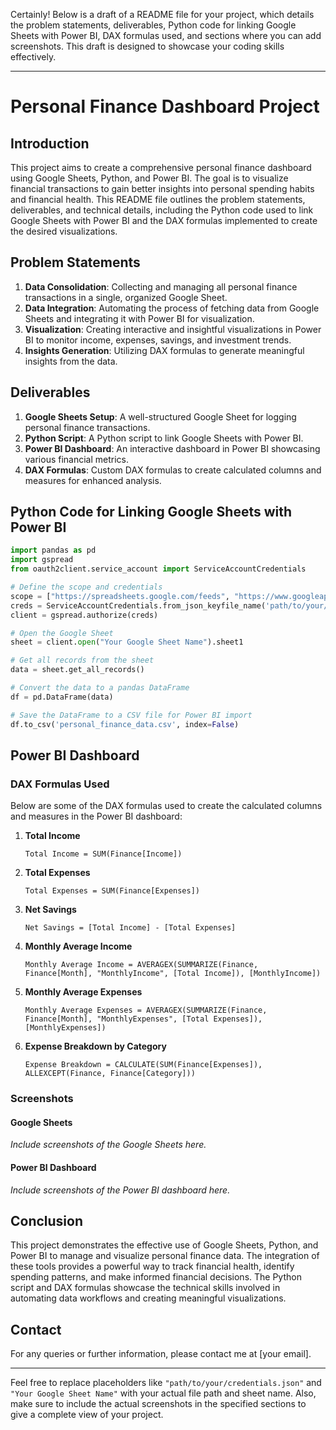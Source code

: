 Certainly! Below is a draft of a README file for your project, which details the problem statements, deliverables, Python code for linking Google Sheets with Power BI, DAX formulas used, and sections where you can add screenshots. This draft is designed to showcase your coding skills effectively.

---

# Personal Finance Dashboard Project

## Introduction

This project aims to create a comprehensive personal finance dashboard using Google Sheets, Python, and Power BI. The goal is to visualize financial transactions to gain better insights into personal spending habits and financial health. This README file outlines the problem statements, deliverables, and technical details, including the Python code used to link Google Sheets with Power BI and the DAX formulas implemented to create the desired visualizations.

## Problem Statements

1. **Data Consolidation**: Collecting and managing all personal finance transactions in a single, organized Google Sheet.
2. **Data Integration**: Automating the process of fetching data from Google Sheets and integrating it with Power BI for visualization.
3. **Visualization**: Creating interactive and insightful visualizations in Power BI to monitor income, expenses, savings, and investment trends.
4. **Insights Generation**: Utilizing DAX formulas to generate meaningful insights from the data.

## Deliverables

1. **Google Sheets Setup**: A well-structured Google Sheet for logging personal finance transactions.
2. **Python Script**: A Python script to link Google Sheets with Power BI.
3. **Power BI Dashboard**: An interactive dashboard in Power BI showcasing various financial metrics.
4. **DAX Formulas**: Custom DAX formulas to create calculated columns and measures for enhanced analysis.

## Python Code for Linking Google Sheets with Power BI

```python
import pandas as pd
import gspread
from oauth2client.service_account import ServiceAccountCredentials

# Define the scope and credentials
scope = ["https://spreadsheets.google.com/feeds", "https://www.googleapis.com/auth/drive"]
creds = ServiceAccountCredentials.from_json_keyfile_name('path/to/your/credentials.json', scope)
client = gspread.authorize(creds)

# Open the Google Sheet
sheet = client.open("Your Google Sheet Name").sheet1

# Get all records from the sheet
data = sheet.get_all_records()

# Convert the data to a pandas DataFrame
df = pd.DataFrame(data)

# Save the DataFrame to a CSV file for Power BI import
df.to_csv('personal_finance_data.csv', index=False)
```

## Power BI Dashboard

### DAX Formulas Used

Below are some of the DAX formulas used to create the calculated columns and measures in the Power BI dashboard:

1. **Total Income**
   ```DAX
   Total Income = SUM(Finance[Income])
   ```

2. **Total Expenses**
   ```DAX
   Total Expenses = SUM(Finance[Expenses])
   ```

3. **Net Savings**
   ```DAX
   Net Savings = [Total Income] - [Total Expenses]
   ```

4. **Monthly Average Income**
   ```DAX
   Monthly Average Income = AVERAGEX(SUMMARIZE(Finance, Finance[Month], "MonthlyIncome", [Total Income]), [MonthlyIncome])
   ```

5. **Monthly Average Expenses**
   ```DAX
   Monthly Average Expenses = AVERAGEX(SUMMARIZE(Finance, Finance[Month], "MonthlyExpenses", [Total Expenses]), [MonthlyExpenses])
   ```

6. **Expense Breakdown by Category**
   ```DAX
   Expense Breakdown = CALCULATE(SUM(Finance[Expenses]), ALLEXCEPT(Finance, Finance[Category]))
   ```

### Screenshots

#### Google Sheets

_Include screenshots of the Google Sheets here._

#### Power BI Dashboard

_Include screenshots of the Power BI dashboard here._

## Conclusion

This project demonstrates the effective use of Google Sheets, Python, and Power BI to manage and visualize personal finance data. The integration of these tools provides a powerful way to track financial health, identify spending patterns, and make informed financial decisions. The Python script and DAX formulas showcase the technical skills involved in automating data workflows and creating meaningful visualizations.

## Contact

For any queries or further information, please contact me at [your email].

---

Feel free to replace placeholders like `"path/to/your/credentials.json"` and `"Your Google Sheet Name"` with your actual file path and sheet name. Also, make sure to include the actual screenshots in the specified sections to give a complete view of your project.
